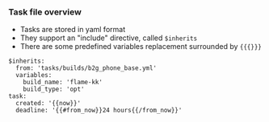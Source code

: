 ### Task file overview

* Tasks are stored in yaml format
* They support an "include" directive, called `$inherits`
* There are some predefined variables replacement surrounded by `{{{}}}`

```
$inherits:
  from: 'tasks/builds/b2g_phone_base.yml'
  variables:
    build_name: 'flame-kk'
    build_type: 'opt'
task:
  created: '{{now}}'
  deadline: '{{#from_now}}24 hours{{/from_now}}'
```
